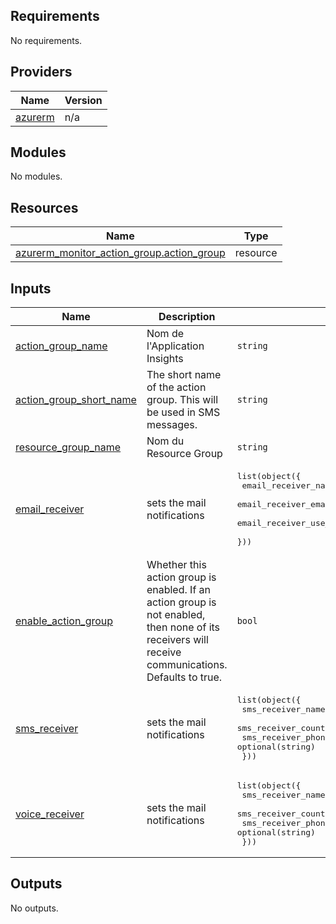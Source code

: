 <!-- BEGIN_TF_DOCS -->
## Requirements

No requirements.

## Providers

| Name | Version |
|------|---------|
| <a name="provider_azurerm"></a> [azurerm](#provider\_azurerm) | n/a |

## Modules

No modules.

## Resources

| Name | Type |
|------|------|
| [azurerm_monitor_action_group.action_group](https://registry.terraform.io/providers/hashicorp/azurerm/latest/docs/resources/monitor_action_group) | resource |

## Inputs

| Name | Description | Type | Default | Required |
|------|-------------|------|---------|:--------:|
| <a name="input_action_group_name"></a> [action\_group\_name](#input\_action\_group\_name) | Nom de l'Application Insights | `string` | n/a | yes |
| <a name="input_action_group_short_name"></a> [action\_group\_short\_name](#input\_action\_group\_short\_name) | The short name of the action group. This will be used in SMS messages. | `string` | n/a | yes |
| <a name="input_resource_group_name"></a> [resource\_group\_name](#input\_resource\_group\_name) | Nom du Resource Group | `string` | n/a | yes |
| <a name="input_email_receiver"></a> [email\_receiver](#input\_email\_receiver) | sets the mail notifications | <pre>list(object({<br/>    email_receiver_name                    = string<br/>    email_receiver_email_address           = string<br/>    email_receiver_use_common_alert_schema = optional(string)<br/>  }))</pre> | `null` | no |
| <a name="input_enable_action_group"></a> [enable\_action\_group](#input\_enable\_action\_group) | Whether this action group is enabled. If an action group is not enabled, then none of its receivers will receive communications. Defaults to true. | `bool` | `true` | no |
| <a name="input_sms_receiver"></a> [sms\_receiver](#input\_sms\_receiver) | sets the mail notifications | <pre>list(object({<br/>    sms_receiver_name         = string<br/>    sms_receiver_country_code = string<br/>    sms_receiver_phone_number = optional(string)<br/>  }))</pre> | `null` | no |
| <a name="input_voice_receiver"></a> [voice\_receiver](#input\_voice\_receiver) | sets the mail notifications | <pre>list(object({<br/>    sms_receiver_name         = string<br/>    sms_receiver_country_code = string<br/>    sms_receiver_phone_number = optional(string)<br/>  }))</pre> | `null` | no |

## Outputs

No outputs.
<!-- END_TF_DOCS -->